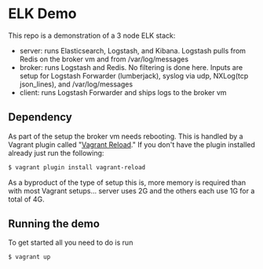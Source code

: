 # ELK Demo

This repo is a demonstration of a 3 node ELK stack:
* server: runs Elasticsearch, Logstash, and Kibana. Logstash pulls from Redis
  on the broker vm and from /var/log/messages
* broker: runs Logstash and Redis. No filtering is done here. Inputs are setup
  for Logstash Forwarder (lumberjack), syslog via udp, NXLog(tcp json_lines),
  and /var/log/messages
* client: runs Logstash Forwarder and ships logs to the broker vm

## Dependency

As part of the setup the broker vm needs rebooting. This is handled by a Vagrant
plugin called "[Vagrant Reload](https://github.com/aidanns/vagrant-reload)."
If you don't have the plugin installed already just run the following:

```bash
$ vagrant plugin install vagrant-reload
```

As a byproduct of the type of setup this is, more memory is required than with
most Vagrant setups... server uses 2G and the others each use 1G for a total of
4G.

## Running the demo

To get started all you need to do is run

```bash
$ vagrant up
```
